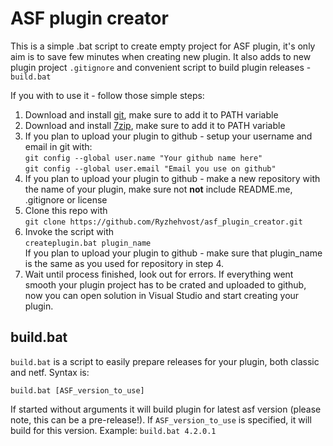 # ASF plugin creator
This is a simple .bat script to create empty project for ASF plugin, it's only aim is to save few minutes when creating new plugin.
It also adds to new plugin project `.gitignore` and convenient script to build plugin releases - `build.bat`

If you with to use it - follow those simple steps:
1. Download and install [git](https://git-scm.com/download/win), make sure to add it to PATH variable
2. Download and install [7zip](https://www.7-zip.org/), make sure to add it to PATH variable
3. If you plan to upload your plugin to github - setup your username and email in git with:<br>
`git config --global user.name "Your github name here"`<br>
`git config --global user.email "Email you use on github"`<br>
4. If you plan to upload your plugin to github - make a new repository with the name of your plugin, make sure not **not** include README.me, .gitignore or license
5. Clone this repo with<br>
`git clone https://github.com/Ryzhehvost/asf_plugin_creator.git`<br>
6. Invoke the script with<br>
`createplugin.bat plugin_name`<br>
If you plan to upload your plugin to github - make sure that plugin_name is the same as you used for repository in step 4.
7. Wait until process finished, look out for errors. If everything went smooth your plugin project has to be crated and uploaded to github, now you can open solution in Visual Studio and start creating your plugin.


## build.bat

`build.bat` is a script to easily prepare releases for your plugin, both classic and netf. Syntax is:

`build.bat [ASF_version_to_use]`

If started without arguments it will build plugin for latest asf version (please note, this can be a pre-release!). If `ASF_version_to_use` is specified, it will build for this version. 
Example: `build.bat 4.2.0.1`

